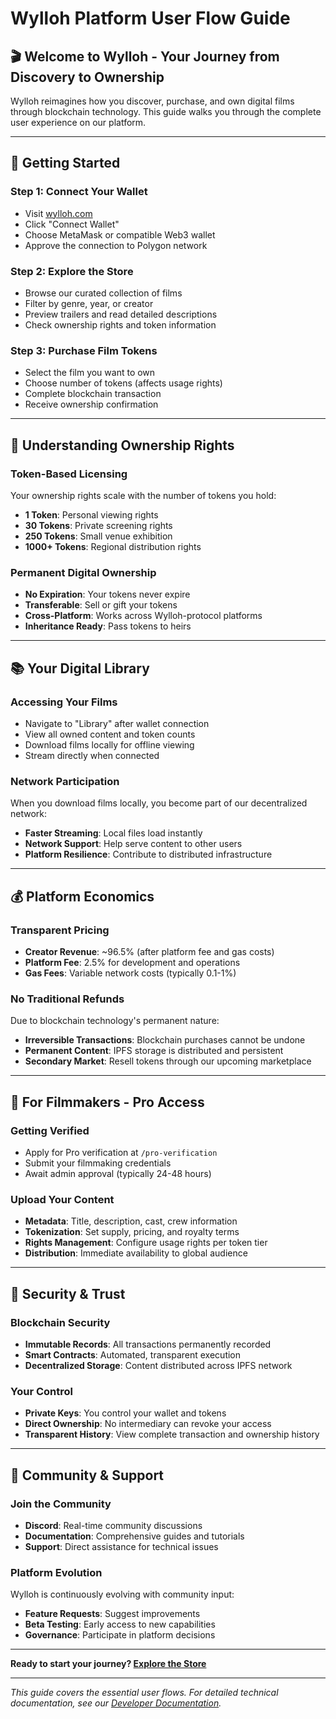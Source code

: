 # Wylloh Platform User Flow Guide

## 🎬 **Welcome to Wylloh - Your Journey from Discovery to Ownership**

Wylloh reimagines how you discover, purchase, and own digital films through blockchain technology. This guide walks you through the complete user experience on our platform.

---

## 🚀 **Getting Started**

### **Step 1: Connect Your Wallet**
- Visit [wylloh.com](https://wylloh.com)
- Click "Connect Wallet" 
- Choose MetaMask or compatible Web3 wallet
- Approve the connection to Polygon network

### **Step 2: Explore the Store**
- Browse our curated collection of films
- Filter by genre, year, or creator
- Preview trailers and read detailed descriptions
- Check ownership rights and token information

### **Step 3: Purchase Film Tokens**
- Select the film you want to own
- Choose number of tokens (affects usage rights)
- Complete blockchain transaction
- Receive ownership confirmation

---

## 💎 **Understanding Ownership Rights**

### **Token-Based Licensing**
Your ownership rights scale with the number of tokens you hold:

- **1 Token**: Personal viewing rights
- **30 Tokens**: Private screening rights
- **250 Tokens**: Small venue exhibition
- **1000+ Tokens**: Regional distribution rights

### **Permanent Digital Ownership**
- **No Expiration**: Your tokens never expire
- **Transferable**: Sell or gift your tokens
- **Cross-Platform**: Works across Wylloh-protocol platforms
- **Inheritance Ready**: Pass tokens to heirs

---

## 📚 **Your Digital Library**

### **Accessing Your Films**
- Navigate to "Library" after wallet connection
- View all owned content and token counts
- Download films locally for offline viewing
- Stream directly when connected

### **Network Participation**
When you download films locally, you become part of our decentralized network:
- **Faster Streaming**: Local files load instantly
- **Network Support**: Help serve content to other users
- **Platform Resilience**: Contribute to distributed infrastructure

---

## 💰 **Platform Economics**

### **Transparent Pricing**
- **Creator Revenue**: ~96.5% (after platform fee and gas costs)
- **Platform Fee**: 2.5% for development and operations
- **Gas Fees**: Variable network costs (typically 0.1-1%)

### **No Traditional Refunds**
Due to blockchain technology's permanent nature:
- **Irreversible Transactions**: Blockchain purchases cannot be undone
- **Permanent Content**: IPFS storage is distributed and persistent
- **Secondary Market**: Resell tokens through our upcoming marketplace

---

## 🎯 **For Filmmakers - Pro Access**

### **Getting Verified**
- Apply for Pro verification at `/pro-verification`
- Submit your filmmaking credentials
- Await admin approval (typically 24-48 hours)

### **Upload Your Content**
- **Metadata**: Title, description, cast, crew information
- **Tokenization**: Set supply, pricing, and royalty terms
- **Rights Management**: Configure usage rights per token tier
- **Distribution**: Immediate availability to global audience

---

## 🔐 **Security & Trust**

### **Blockchain Security**
- **Immutable Records**: All transactions permanently recorded
- **Smart Contracts**: Automated, transparent execution
- **Decentralized Storage**: Content distributed across IPFS network

### **Your Control**
- **Private Keys**: You control your wallet and tokens
- **Direct Ownership**: No intermediary can revoke your access
- **Transparent History**: View complete transaction and ownership history

---

## 🌟 **Community & Support**

### **Join the Community**
- **Discord**: Real-time community discussions
- **Documentation**: Comprehensive guides and tutorials
- **Support**: Direct assistance for technical issues

### **Platform Evolution**
Wylloh is continuously evolving with community input:
- **Feature Requests**: Suggest improvements
- **Beta Testing**: Early access to new capabilities
- **Governance**: Participate in platform decisions

---

**Ready to start your journey? [Explore the Store](https://wylloh.com/store)**

---

*This guide covers the essential user flows. For detailed technical documentation, see our [Developer Documentation](https://wylloh.com/docs).* 